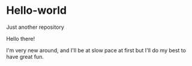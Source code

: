 # Hello-world
Just another repository

Hello there!

I'm very new around, and I'll be at slow pace at first  but I'll do my best to have great fun.
